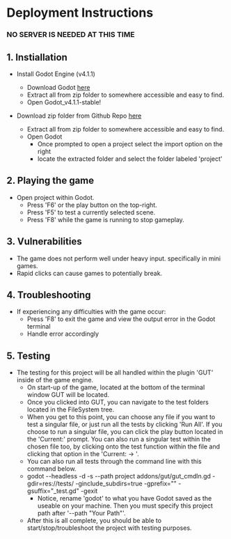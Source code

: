 # Deployment Instructions

### NO SERVER IS NEEDED AT THIS TIME

## 1. Instiallation 

* Install Godot Engine (v4.1.1)
	* Download Godot [here](https://godotengine.org/download/archive/4.1.1-stable/)
	* Extract all from zip folder to somewhere accessible and easy to find.
	* Open Godot_v4.1.1-stable!

* Download zip folder from Github Repo [here](https://github.com/Jcarth3w/CME-Quest-Adventure)
  * Extract all from zip folder to somewhere accessible and easy to find.
  * Open Godot
    * Once prompted to open a project select the import option on the right
    * locate the extracted folder and select the folder labeled 'project'
   
## 2. Playing the game
  * Open project within Godot.
	  * Press 'F6' or the play button on the top-right.
	  * Press 'F5' to test a currently selected scene.
    * Press 'F8' while the game is running to stop gameplay.
   
## 3. Vulnerabilities 
  * The game does not perform well under heavy input. specifically in mini games.
  * Rapid clicks can cause games to potentially break. 

## 4. Troubleshooting
  * If experiencing any difficulties with the game occur:
    * Press 'F8' to exit the game and view the output error in the Godot terminal
    * Handle error accordingly

 ## 5. Testing
  * The testing for this project will be all handled within the plugin 'GUT' inside of the game engine.
    * On start-up of the game, located at the bottom of the terminal window GUT will be located.
    * Once you clicked into GUT, you can navigate to the test folders located in the FileSystem tree.
    * When you get to this point, you can choose any file if you want to test a singular file, or just run all the tests by clicking 'Run All'. If you choose to run a singular file, you can click the play button located in the 'Current:' prompt. You can also run a singular test within the chosen file too, by clicking onto the test function within the file and clicking that option in the 'Current: -> '.
    * You can also run all tests through the command line with this command below.
    * godot --headless -d -s --path project addons/gut/gut_cmdln.gd -gdir=res://tests/ -ginclude_subdirs=true -gprefix="" -gsuffix="_test.gd" -gexit
      * Notice, rename 'godot' to what you have Godot saved as the useable on your machine. Then you must specify this project path after '--path "Your Path"'.
    * After this is all complete, you should be able to start/stop/troubleshoot the project with testing purposes.
      

